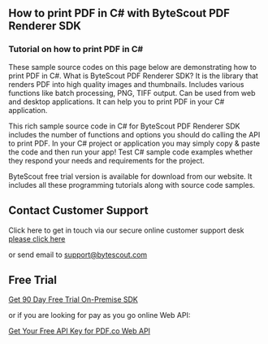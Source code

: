 ## How to print PDF in C# with ByteScout PDF Renderer SDK

### Tutorial on how to print PDF in C#

These sample source codes on this page below are demonstrating how to print PDF in C#. What is ByteScout PDF Renderer SDK? It is the library that renders PDF into high quality images and thumbnails. Includes various functions like batch processing, PNG, TIFF output. Can be used from web and desktop applications. It can help you to print PDF in your C# application.

This rich sample source code in C# for ByteScout PDF Renderer SDK includes the number of functions and options you should do calling the API to print PDF. In your C# project or application you may simply copy & paste the code and then run your app! Test C# sample code examples whether they respond your needs and requirements for the project.

ByteScout free trial version is available for download from our website. It includes all these programming tutorials along with source code samples.

## Contact Customer Support

Click here to get in touch via our secure online customer support desk [please click here](https://bytescout.zendesk.com/hc/en-us/requests/new?subject=ByteScout%20PDF%20Renderer%20SDK%20Question)

or send email to [support@bytescout.com](mailto:support@bytescout.com?subject=ByteScout%20PDF%20Renderer%20SDK%20Question) 

## Free Trial

[Get 90 Day Free Trial On-Premise SDK](https://bytescout.com/download/web-installer?utm_source=github-readme)

or if you are looking for pay as you go online Web API:

[Get Your Free API Key for PDF.co Web API](https://pdf.co/documentation/api?utm_source=github-readme)